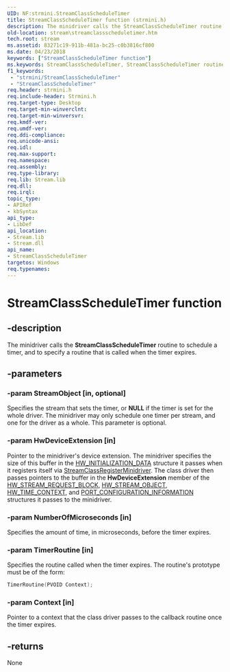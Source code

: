 ```yaml
---
UID: NF:strmini.StreamClassScheduleTimer
title: StreamClassScheduleTimer function (strmini.h)
description: The minidriver calls the StreamClassScheduleTimer routine to schedule a timer, and to specify a routine that is called when the timer expires.
old-location: stream\streamclassscheduletimer.htm
tech.root: stream
ms.assetid: 83271c19-911b-481a-bc25-c0b3816cf800
ms.date: 04/23/2018
keywords: ["StreamClassScheduleTimer function"]
ms.keywords: StreamClassScheduleTimer, StreamClassScheduleTimer routine [Streaming Media Devices], strclass-routines_73f92fc4-e9bf-40af-8dff-9c2e740dba20.xml, stream.streamclassscheduletimer, strmini/StreamClassScheduleTimer
f1_keywords:
 - "strmini/StreamClassScheduleTimer"
 - "StreamClassScheduleTimer"
req.header: strmini.h
req.include-header: Strmini.h
req.target-type: Desktop
req.target-min-winverclnt: 
req.target-min-winversvr: 
req.kmdf-ver: 
req.umdf-ver: 
req.ddi-compliance: 
req.unicode-ansi: 
req.idl: 
req.max-support: 
req.namespace: 
req.assembly: 
req.type-library: 
req.lib: Stream.lib
req.dll: 
req.irql: 
topic_type:
- APIRef
- kbSyntax
api_type:
- LibDef
api_location:
- Stream.lib
- Stream.dll
api_name:
- StreamClassScheduleTimer
targetos: Windows
req.typenames: 
---
```


# StreamClassScheduleTimer function

## -description

The minidriver calls the **StreamClassScheduleTimer** routine to schedule a timer, and to specify a routine that is called when the timer expires.

## -parameters

### -param StreamObject [in, optional]

Specifies the stream that sets the timer, or **NULL** if the timer is set for the whole driver. The minidriver may only schedule one timer per stream, and one for the driver as a whole. This parameter is optional.

### -param HwDeviceExtension [in]

Pointer to the minidriver's device extension. The minidriver specifies the size of this buffer in the [HW_INITIALIZATION_DATA](https://docs.microsoft.com/windows-hardware/drivers/ddi/strmini/ns-strmini-_hw_initialization_data) structure it passes when it registers itself via [StreamClassRegisterMinidriver](https://docs.microsoft.com/windows-hardware/drivers/ddi/strmini/nf-strmini-streamclassregisteradapter). The class driver then passes pointers to the buffer in the **HwDeviceExtension** member of the [HW_STREAM_REQUEST_BLOCK](https://docs.microsoft.com/windows-hardware/drivers/ddi/strmini/ns-strmini-_hw_stream_request_block), [HW_STREAM_OBJECT](https://docs.microsoft.com/windows-hardware/drivers/ddi/strmini/ns-strmini-_hw_stream_object), [HW_TIME_CONTEXT](https://docs.microsoft.com/windows-hardware/drivers/ddi/strmini/ns-strmini-_hw_time_context), and [PORT_CONFIGURATION_INFORMATION](https://docs.microsoft.com/windows-hardware/drivers/ddi/strmini/ns-strmini-_port_configuration_information) structures it passes to the minidriver.

### -param NumberOfMicroseconds [in]

Specifies the amount of time, in microseconds, before the timer expires.

### -param TimerRoutine [in]

Specifies the routine called when the timer expires. The routine's prototype must be of the form:

```cpp
TimerRoutine(PVOID Context);
```

### -param Context [in]

Pointer to a context that the class driver passes to the callback routine once the timer expires.

## -returns

None
